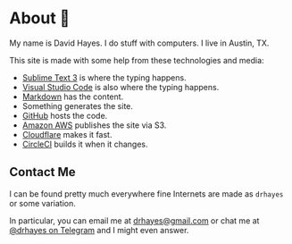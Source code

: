 # About :wave:

My name is David Hayes. I do stuff with computers. I live in Austin, TX.

This site is made with some help from these technologies and media:

* [Sublime Text 3][sublime] is where the typing happens.
* [Visual Studio Code][vsc] is also where the typing happens.
* [Markdown] has the content.
* Something generates the site.
* [GitHub][github] hosts the code.
* [Amazon AWS][aws] publishes the site via S3.
* [Cloudflare][cloudflare] makes it fast.
* [CircleCI][circleci] builds it when it changes.

## Contact Me

I can be found pretty much everywhere fine Internets are made as `drhayes` or some variation.

In particular, you can email me at drhayes@gmail.com or chat me at [@drhayes on Telegram][telegram] and I might even answer.

[sublime]: https://www.sublimetext.com/3
[vsc]: https://code.visualstudio.com/
[markdown]: https://daringfireball.net/projects/markdown/
[github]: https://github.com/
[aws]: https://aws.amazon.com/
[cloudflare]: https://www.cloudflare.com/
[circleci]: https://circleci.com/
[telegram]: https://t.me/drhayes
